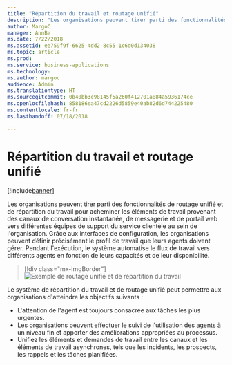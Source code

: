 ```yaml
---
title: "Répartition du travail et routage unifié"
description: "Les organisations peuvent tirer parti des fonctionnalités de répartition du travail et de routage unifié pour acheminer les éléments de travail provenant des canaux de conversation instantanée, de messagerie et de portail web vers différentes équipes de support du service clientèle au sein de l'organisation."
author: MargoC
manager: AnnBe
ms.date: 7/22/2018
ms.assetid: ee759f9f-6625-4dd2-8c55-1c6d0d134038
ms.topic: article
ms.prod: 
ms.service: business-applications
ms.technology: 
ms.author: margoc
audience: Admin
ms.translationtype: HT
ms.sourcegitcommit: 0b40bb3c98145f5a260f412701a884a5936174ce
ms.openlocfilehash: 858186ea47cd2226d5859e40ab82d6d744225480
ms.contentlocale: fr-fr
ms.lasthandoff: 07/18/2018

---
```


#  <a name="unified-routing-and-work-distribution"></a>Répartition du travail et routage unifié 

[!include[banner](../../../includes/banner.md)]

Les organisations peuvent tirer parti des fonctionnalités de routage unifié et de répartition du travail pour acheminer les éléments de travail provenant des canaux de conversation instantanée, de messagerie et de portail web vers différentes équipes de support du service clientèle au sein de l'organisation. Grâce aux interfaces de configuration, les organisations peuvent définir précisément le profil de travail que leurs agents doivent gérer. Pendant l'exécution, le système automatise le flux de travail vers différents agents en fonction de leurs capacités et de leur disponibilité.

> [!div class="mx-imgBorder"]
> ![](media/unified-routing-work-distribution-1.png "Exemple de routage unifié et de répartition du travail")
<!-- picture -->


Le système de répartition du travail et de routage unifié peut permettre aux organisations d'atteindre les objectifs suivants :

-   L'attention de l'agent est toujours consacrée aux tâches les plus urgentes.
-   Les organisations peuvent effectuer le suivi de l'utilisation des agents à un niveau fin et apporter des améliorations appropriées au processus.
-   Unifiez les éléments et demandes de travail entre les canaux et les éléments de travail asynchrones, tels que les incidents, les prospects, les rappels et les tâches planifiées.

